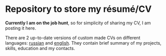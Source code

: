# Repository to store my résumé/CV
**Currently I am on the job hunt**, so for simplicity of sharing my CV, I am posting it here.

There are 2 up-to-date versions of custom made CVs on different languages: [russian](Russian_Shevnin_DataScientist.pdf) and [english](English_Shevnin_DataScientist.pdf). They contain brief summary of my projects, skills, education and my contacts.
